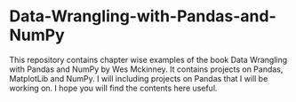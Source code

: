 # Data-Wrangling-with-Pandas-and-NumPy
This repository contains chapter wise examples of the book Data Wrangling with Pandas and NumPy by Wes Mckinney. 
It contains projects on Pandas, MatplotLib and NumPy.
I will including projects on Pandas that I will be working on.
I hope you will find the contents here useful.
